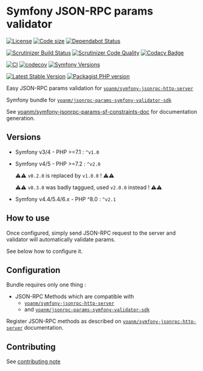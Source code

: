 # Symfony JSON-RPC params validator

[![License](https://img.shields.io/github/license/yoanm/symfony-jsonrpc-params-validator.svg)](https://github.com/yoanm/symfony-jsonrpc-params-validator)
[![Code size](https://img.shields.io/github/languages/code-size/yoanm/symfony-jsonrpc-params-validator.svg)](https://github.com/yoanm/symfony-jsonrpc-params-validator)
[![Dependabot Status](https://api.dependabot.com/badges/status?host=github\&repo=yoanm/symfony-jsonrpc-params-validator)](https://dependabot.com)

[![Scrutinizer Build Status](https://img.shields.io/scrutinizer/build/g/yoanm/symfony-jsonrpc-params-validator.svg?label=Scrutinizer\&logo=scrutinizer)](https://scrutinizer-ci.com/g/yoanm/symfony-jsonrpc-params-validator/build-status/master)
[![Scrutinizer Code Quality](https://img.shields.io/scrutinizer/g/yoanm/symfony-jsonrpc-params-validator/master.svg?logo=scrutinizer)](https://scrutinizer-ci.com/g/yoanm/symfony-jsonrpc-params-validator/?branch=master)
[![Codacy Badge](https://app.codacy.com/project/badge/Grade/8f39424add044b43a70bdb238e2f48db)](https://www.codacy.com/gh/yoanm/symfony-jsonrpc-params-validator/dashboard?utm_source=github.com\&utm_medium=referral\&utm_content=yoanm/symfony-jsonrpc-params-validator\&utm_campaign=Badge_Grade)

[![CI](https://github.com/yoanm/symfony-jsonrpc-params-validator/actions/workflows/CI.yml/badge.svg?branch=master)](https://github.com/yoanm/symfony-jsonrpc-params-validator/actions/workflows/CI.yml)
[![codecov](https://codecov.io/gh/yoanm/symfony-jsonrpc-params-validator/branch/master/graph/badge.svg?token=NHdwEBUFK5)](https://codecov.io/gh/yoanm/symfony-jsonrpc-params-validator)
[![Symfony Versions](https://img.shields.io/badge/Symfony-v4.4%20%2F%20v5.4%2F%20v6.x-8892BF.svg?logo=github)](https://symfony.com/)

[![Latest Stable Version](https://img.shields.io/packagist/v/yoanm/symfony-jsonrpc-params-validator.svg)](https://packagist.org/packages/yoanm/symfony-jsonrpc-params-validator)
[![Packagist PHP version](https://img.shields.io/packagist/php-v/yoanm/symfony-jsonrpc-params-validator.svg)](https://packagist.org/packages/yoanm/symfony-jsonrpc-params-validator)

Easy JSON-RPC params validation for [`yoanm/symfony-jsonrpc-http-server`](https://github.com/yoanm/symfony-jsonrpc-http-server)

Symfony bundle for [`yoanm/jsonrpc-params-symfony-validator-sdk`](https://github.com/yoanm/php-jsonrpc-params-symfony-validator-sdk)

See [yoanm/symfony-jsonrpc-params-sf-constraints-doc](https://github.com/yoanm/symfony-jsonrpc-params-sf-constraints-doc) for documentation generation.

## Versions

*   Symfony v3/4 - PHP >=7.1 : `^v1.0`

*   Symfony v4/5 - PHP >=7.2 : `^v2.0`

    ⚠️⚠️ `v0.2.0` is replaced by `v1.0.0` ! ⚠️⚠️

    ⚠️⚠️ `v0.3.0` was badly taggued, used `v2.0.0` instead ! ⚠️⚠️

*   Symfony v4.4/5.4/6.x - PHP ^8.0 : `^v2.1`

## How to use

Once configured, simply send JSON-RPC request to the server and validator will automatically validate params.

See below how to configure it.

## Configuration

Bundle requires only one thing :

*   JSON-RPC Methods which are compatible with
    *   [`yoanm/symfony-jsonrpc-http-server`](https://github.com/yoanm/symfony-jsonrpc-http-server)
    *   and [`yoanm/jsonrpc-params-symfony-validator-sdk`](https://github.com/yoanm/php-jsonrpc-params-symfony-validator-sdk)

Register JSON-RPC methods as described on [`yoanm/symfony-jsonrpc-http-server`](https://github.com/yoanm/symfony-jsonrpc-http-server) documentation.

## Contributing

See [contributing note](./CONTRIBUTING.md)
